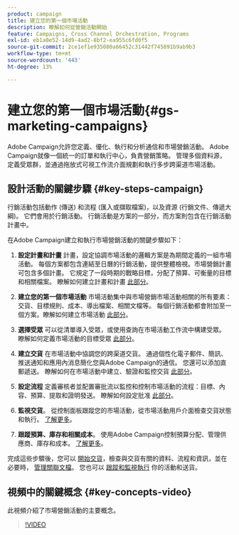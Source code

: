 ```yaml
---
product: campaign
title: 建立您的第一個市場活動
description: 瞭解如何從營銷活動開始
feature: Campaigns, Cross Channel Orchestration, Programs
exl-id: eb1a0e52-14d9-4ad2-8bf2-ea955c6fd0f5
source-git-commit: 2ce1ef1e935080a66452c31442f745891b9ab9b3
workflow-type: tm+mt
source-wordcount: '443'
ht-degree: 13%

---
```


# 建立您的第一個市場活動{#gs-marketing-campaigns}

Adobe Campaign允許您定義、優化、執行和分析通信和市場營銷活動。 Adobe Campaign就像一個統一的訂單和執行中心，負責營銷策略。 管理多個資料源，定義受眾群，並通過拖放式可視工作流介面規劃和執行多步跨渠道市場活動。


<!--In addition, the **Marketing Resource Management (MRM)** module lets you control marketing actions in a collaborative mode by providing complete management and real-time tracking of the tasks, budgets and marketing resources involved. The Marketing Resource Management lets you optimize and regulate the management of internal and external processes, resources and marketing campaigns, as well as third party relations (agencies, printers, etc.). For more on this, refer to [this section](about-marketing-resource-management.md).

>[!NOTE]
>
>Capabilities related to population targeting, message personalization and message delivery on the various channels are detailed in [this section](../../delivery/using/steps-about-delivery-creation-steps.md).-->


## 設計活動的關鍵步驟 {#key-steps-campaign}

行銷活動包括動作 (傳送) 和流程 (匯入或擷取檔案)，以及資源 (行銷文件、傳遞大綱)。 它們會用於行銷活動。 行銷活動是方案的一部分，而方案則包含在行銷活動計畫中。

在Adobe Campaign建立和執行市場營銷活動的關鍵步驟如下：

1. **設定計畫和計畫** 計畫，設定協調市場活動的邏輯方案是為期間定義的一組市場活動。 每個方案都包含連結至日曆的行銷活動，提供整體檢視。市場營銷計畫可包含多個計畫。 它規定了一段時期的戰略目標，分配了預算、可衡量的目標和相關檔案。 瞭解如何建立計畫和計畫 [此部分](marketing-campaign-create.md#create-plan-and-program)。

1. **建立您的第一個市場活動**
市場活動集中與市場營銷市場活動相關的所有要素：交貨、目標規則、成本、導出檔案、相關文檔等。 每個行銷活動都會附加至一個方案。瞭解如何建立市場活動 [此部分](marketing-campaign-create.md#create-a-campaign)。

1. **選擇受眾**
可以從清單導入受眾，或使用查詢在市場活動工作流中構建受眾。 瞭解如何定義市場活動的目標受眾 [此部分](marketing-campaign-target.md#select-the-target-population)。

1. **建立交貨**
在市場活動中協調您的跨渠道交貨。 通過個性化電子郵件、簡訊、推送通知和應用內消息簡化您與Adobe Campaign的通信。 您還可以添加直郵遞送。 瞭解如何在市場活動中建立、驗證和監控交貨 [此部分](marketing-campaign-deliveries.md)。

1. **設定流程**
定義審核者並配置審批流以監控和控制市場活動的流程：目標、內容、預算、提取和證明發送。 瞭解如何設定批准 [此部分](marketing-campaign-approval.md)。

1. **監視交貨**。
從控制面板跟蹤您的市場活動，從市場活動用戶介面檢查交貨狀態和執行。 [了解更多](marketing-campaign-monitoring.md)。

1. **跟蹤預算、庫存和相關成本**。
使用Adobe Campaign控制預算分配、管理供應商、庫存和成本。 [了解更多](providers--stocks-and-budgets.md#create-service-providers-and-their-cost-structures)。

完成這些步驟後，您可以 [開始交貨](marketing-campaign-deliveries.md#start-a-delivery)，檢查與交貨有關的資料、流程和資訊，並在必要時， [管理關聯文檔](marketing-campaign-deliveries.md#manage-associated-documents)。 您也可以 [跟蹤和監視執行](marketing-campaign-monitoring.md) 你的活動和送貨。


## 視頻中的關鍵概念 {#key-concepts-video}

此視頻介紹了市場營銷活動的主要概念。

>[!VIDEO](https://video.tv.adobe.com/v/35131?quality=12)
